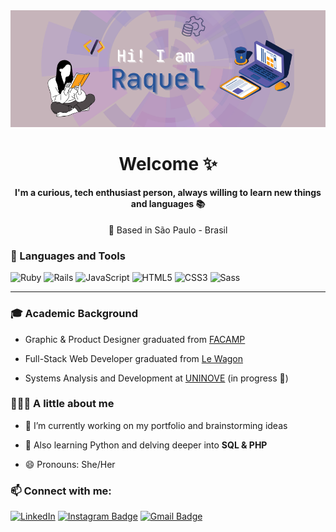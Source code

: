 <div align="center"> 
  <img src="https://github.com/raquelsylos/raquelsylos/blob/main/github_profile_header.png?raw=true">

  # Welcome ✨
  <h4 align="center"> I'm a curious, tech enthusiast person, always willing to learn new things and languages 📚 </h4>

  📍 Based in São Paulo - Brasil 
</div>

 

<h3 align="left"> 🔧 Languages and Tools </h3>

![Ruby](https://img.shields.io/badge/-Ruby-red?style=flat-square&logo=ruby)
![Rails](https://img.shields.io/badge/-Rails-red?style=flat-square&logo=rubyonrails)
![JavaScript](https://img.shields.io/badge/-JavaScript-yellow?style=flat-square&logo=javascript)
![HTML5](https://img.shields.io/badge/-HTML5-orange?style=flat-square&logo=html5)
![CSS3](https://img.shields.io/badge/-CSS3-blue?style=flat-square&logo=css3)
![Sass](https://img.shields.io/badge/-Sass-pink?style=flat-square&logo=sass)

<hr>
<h3 align="left"> 🎓 Academic Background </h3>

  - Graphic & Product Designer graduated from [FACAMP](https://vestibular3.facamp.com.br/) 
  
  - Full-Stack Web Developer graduated from [Le Wagon](https://www.lewagon.com/) 
  
  - Systems Analysis and Development at [UNINOVE](https://www.uninove.br/) (in progress 📶)

<h3 align="left"> 👩🏻‍💻 A little about me </h3>
                            
  - 🔭 I’m currently working on my portfolio and brainstorming ideas
     
  - 🌱 Also learning Python and delving deeper into **SQL & PHP**
   
  - 😄 Pronouns: She/Her

### 📫 Connect with me:
[![LinkedIn](https://img.shields.io/badge/-LinkedIn-blue?style=flat-square&logo=linkedin)](https://www.linkedin.com/in/raquelbiondi/)
[![Instagram Badge](https://img.shields.io/badge/-Instagram-e4405f?style=flat-square&logo=Instagram&logoColor=white&link=https://www.instagram.com/roshanjayraj/)](https://www.instagram.com/_raquelbiondi/)
[![Gmail Badge](https://img.shields.io/badge/-Gmail-d14836?style=flat-square&logo=Gmail&logoColor=white&link=mail@jayrajroshan1@gmail.com)](mailto:mail@raquelsylos@gmail.com)
